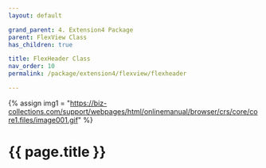 ```yaml
---
layout: default

grand_parent: 4. Extension4 Package
parent: FlexView Class
has_children: true

title: FlexHeader Class
nav_order: 10
permalink: /package/extension4/flexview/flexheader

---
```

{% assign img1 = "https://biz-collections.com/support/webpages/html/onlinemanual/browser/crs/core/core1.files/image001.gif" %}


# {{ page.title }}
